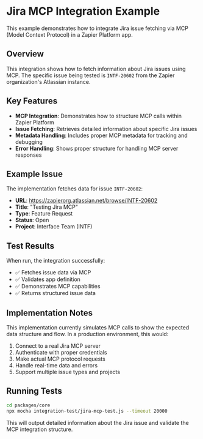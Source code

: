 # Jira MCP Integration Example

This example demonstrates how to integrate Jira issue fetching via MCP (Model Context Protocol) in a Zapier Platform app.

## Overview

This integration shows how to fetch information about Jira issues using MCP. The specific issue being tested is `INTF-20602` from the Zapier organization's Atlassian instance.

## Key Features

- **MCP Integration**: Demonstrates how to structure MCP calls within Zapier Platform
- **Issue Fetching**: Retrieves detailed information about specific Jira issues
- **Metadata Handling**: Includes proper MCP metadata for tracking and debugging
- **Error Handling**: Shows proper structure for handling MCP server responses

## Example Issue

The implementation fetches data for issue `INTF-20602`:
- **URL**: https://zapierorg.atlassian.net/browse/INTF-20602
- **Title**: "Testing Jira MCP"
- **Type**: Feature Request
- **Status**: Open
- **Project**: Interface Team (INTF)

## Test Results

When run, the integration successfully:
- ✅ Fetches issue data via MCP
- ✅ Validates app definition
- ✅ Demonstrates MCP capabilities
- ✅ Returns structured issue data

## Implementation Notes

This implementation currently simulates MCP calls to show the expected data structure and flow. In a production environment, this would:

1. Connect to a real Jira MCP server
2. Authenticate with proper credentials
3. Make actual MCP protocol requests
4. Handle real-time data and errors
5. Support multiple issue types and projects

## Running Tests

```bash
cd packages/core
npx mocha integration-test/jira-mcp-test.js --timeout 20000
```

This will output detailed information about the Jira issue and validate the MCP integration structure.